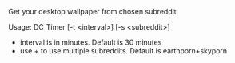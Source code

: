 Get your desktop wallpaper from chosen subreddit

Usage: DC_Timer [-t \<interval\>] [-s \<subreddit\>]

- interval is in minutes. Default is 30 minutes
- use + to use multiple subreddits. Default is earthporn+skyporn
